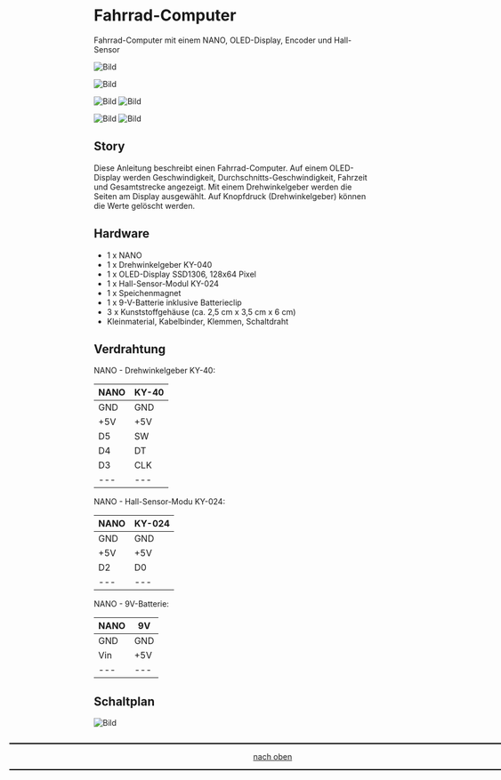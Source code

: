 <a name="oben"></a>

# Fahrrad-Computer
Fahrrad-Computer mit einem NANO, OLED-Display, Encoder und Hall-Sensor

![Bild](pic/aufbau.png)

![Bild](pic/gehaeuse.png)

![Bild](pic/aktivezeit.png) ![Bild](pic/aktuellegeschw.png)

![Bild](pic/durchnschittgeschw.png) ![Bild](pic/gesamtstrecke.png)

## Story

Diese Anleitung beschreibt einen Fahrrad-Computer. Auf einem OLED-Display werden Geschwindigkeit, Durchschnitts-Geschwindigkeit, Fahrzeit und Gesamtstrecke angezeigt. Mit einem Drehwinkelgeber werden die Seiten am Display ausgewählt. Auf Knopfdruck (Drehwinkelgeber) können die Werte gelöscht werden.

## Hardware

+ 1 x NANO
+ 1 x Drehwinkelgeber KY-040
+ 1 x OLED-Display SSD1306, 128x64 Pixel
+ 1 x Hall-Sensor-Modul KY-024
+ 1 x Speichenmagnet
+ 1 x 9-V-Batterie inklusive Batterieclip
+ 3 x Kunststoffgehäuse (ca. 2,5 cm x 3,5 cm x 6 cm)
+ Kleinmaterial, Kabelbinder, Klemmen, Schaltdraht

  
## Verdrahtung

NANO - Drehwinkelgeber KY-40:

| NANO  | KY-40 | 
| -------- | -------- | 
| GND  |  GND  |
| +5V  | +5V   |
| D5	  | SW  |
| D4  |  DT  |
| D3  | CLK   |
|  --- |  ---  |


NANO - Hall-Sensor-Modu KY-024:


| NANO  | KY-024 | 
| -------- | -------- | 
| GND  | GND   |
|  +5V		 |  +5V		  |
| D2  | D0   |
| ---  | ---   |

NANO - 9V-Batterie:

| NANO | 9V | 
| -------- | -------- | 
| GND	  |  GND	  |
|  Vin	 |  +5V  |
|  --- |  ---  |


## Schaltplan

![Bild](pic/Stromlaufplan.png)

<div style="position:absolute; left:2cm; ">   
<ol class="breadcrumb" style="border-top: 2px solid black;border-bottom:2px solid black; height: 45px; width: 900px;"> <p align="center"><a href="#oben">nach oben</a></p></ol>
</div>


